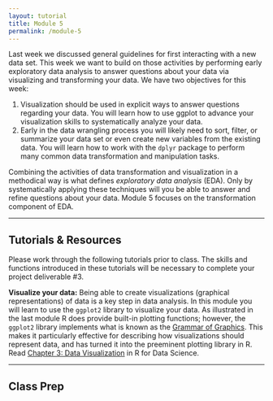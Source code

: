```yaml
---
layout: tutorial
title: Module 5
permalink: /module-5
---
```


Last week we discussed general guidelines for first interacting with a new data set. This week we want to build on those activities by performing early exploratory data analysis to answer questions about your data via visualizing and transforming your data. We have two objectives for this week:

1. Visualization should be used in explicit ways to answer questions regarding your data. You will learn how to use ggplot to advance your visualization skills to systematically analyze your data.
2. Early in the data wrangling process you will likely need to sort, filter, or summarize your data set or even create new variables from the existing data. You will learn how to work with the `dplyr` package to perform many common data transformation and manipulation tasks.


Combining the activities of data transformation and visualization in a methodical way is what defines *exploratory data analysis* (EDA). Only by systematically applying these techniques will you be able to answer and refine questions about your data.  Module 5 focuses on the transformation component of EDA.

<hr>

## Tutorials & Resources

Please work through the following tutorials prior to class. The skills and functions introduced in these tutorials will be necessary to complete your project deliverable #3.

__Visualize your data:__ Being able to create visualizations (graphical representations) of data is a key step in data analysis. In this module you will learn to use the `ggplot2` library to visualize your data. As illustrated in the last module R does provide built-in plotting functions; however, the `ggplot2` library implements what is known as the [Grammar of Graphics](https://www.amazon.com/Grammar-Graphics-Statistics-Computing/dp/0387245448). This makes it particularly effective for describing how visualizations should represent data, and has turned it into the preeminent plotting library in R. Read [Chapter 3: Data Visualization](http://r4ds.had.co.nz/data-visualisation.html) in R for Data Science.



<hr>

## Class Prep


